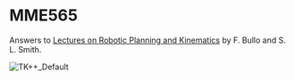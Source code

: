 # MME565

Answers to [Lectures on Robotic Planning and Kinematics](http://motion.me.ucsb.edu/book-lrpk/) by F. Bullo and S. L. Smith.

![TK++_Default](https://i.imgur.com/6L0eQJq.jpg)
